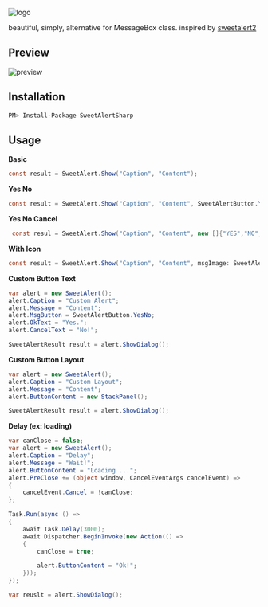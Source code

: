 ![logo](https://github.com/Jungwoo-An/SweetAlertSharp/raw/master/static/logo.png)

beautiful, simply, alternative for MessageBox class.
inspired by [sweetalert2](https://github.com/sweetalert2/sweetalert2)

## Preview

![preview](https://github.com/Jungwoo-An/SweetAlertSharp/raw/master/static/preview.gif)

## Installation

```bash
PM> Install-Package SweetAlertSharp
```

## Usage

**Basic**

```cs
const result = SweetAlert.Show("Caption", "Content");
```

**Yes No**

```cs
const result = SweetAlert.Show("Caption", "Content", SweetAlertButton.YesNo);
```

**Yes No Cancel**

```cs
 const resul = SweetAlert.Show("Caption", "Content", new []{"YES","NO", "CANCEL"}, SweetAlertButton.YesNoCancel, SweetAlertImage.QUESTION);
```

**With Icon**

```cs
const result = SweetAlert.Show("Caption", "Content", msgImage: SweetAlertImage.INFORMATION);
```

**Custom Button Text**

```cs
var alert = new SweetAlert();
alert.Caption = "Custom Alert";
alert.Message = "Content";
alert.MsgButton = SweetAlertButton.YesNo;
alert.OkText = "Yes.";
alert.CancelText = "No!";

SweetAlertResult result = alert.ShowDialog();
```

**Custom Button Layout**

```cs
var alert = new SweetAlert();
alert.Caption = "Custom Layout";
alert.Message = "Content";
alert.ButtonContent = new StackPanel();

SweetAlertResult result = alert.ShowDialog();
```

**Delay (ex: loading)**

```cs
var canClose = false;
var alert = new SweetAlert();
alert.Caption = "Delay";
alert.Message = "Wait!";
alert.ButtonContent = "Loading ...";
alert.PreClose += (object window, CancelEventArgs cancelEvent) =>
{
    cancelEvent.Cancel = !canClose;
};

Task.Run(async () =>
{
    await Task.Delay(3000);
    await Dispatcher.BeginInvoke(new Action(() =>
    {
        canClose = true;

        alert.ButtonContent = "Ok!";
    }));
});

var reuslt = alert.ShowDialog();
```


